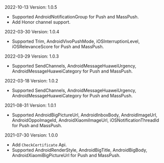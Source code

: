 2022-10-13 Version: 1.0.5
- Supported AndroidNotificationGroup for Push and MassPush.
- Add Honor channel support.

2022-03-30 Version: 1.0.4
- Supported Trim, AndroidVivoPushMode, iOSInterruptionLevel, iOSRelevanceScore for Push and MassPush.

2022-03-29 Version: 1.0.3
- Supported SendChannels, AndroidMessageHuaweiUrgency, AndroidMessageHuaweiCategory for Push and MassPush.

2022-03-18 Version: 1.0.2
- Supported SendChannels, AndroidMessageHuaweiUrgency, AndroidMessageHuaweiCategory for Push and MassPush.

2021-08-31 Version: 1.0.1
- Supported AndroidBigPictureUrl, AndroidInboxBody, AndroidImageUrl, AndroidOppoImageId, AndroidXiaomiImageUrl, iOSNotificationThreadId for Push and MassPush.

2021-07-30 Version: 1.0.0
- Add `CheckCertificate` Api.
- Supported AndroidRenderStyle, AndroidBigTitle, AndroidBigBody, AndroidXiaomiBigPictureUrl for Push and MassPush.

